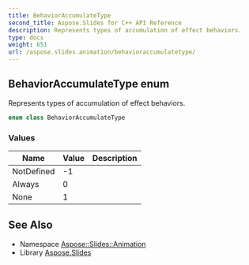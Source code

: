 ```yaml
---
title: BehaviorAccumulateType
second_title: Aspose.Slides for C++ API Reference
description: Represents types of accumulation of effect behaviors.
type: docs
weight: 651
url: /aspose.slides.animation/behavioraccumulatetype/
---
```

## BehaviorAccumulateType enum


Represents types of accumulation of effect behaviors.

```cpp
enum class BehaviorAccumulateType
```

### Values

| Name | Value | Description |
| --- | --- | --- |
| NotDefined | -1 |  |
| Always | 0 |  |
| None | 1 |  |

## See Also

* Namespace [Aspose::Slides::Animation](../)
* Library [Aspose.Slides](../../)